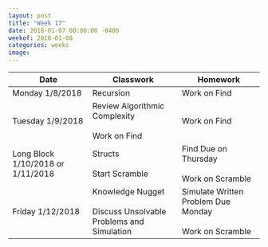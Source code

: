 ```yaml
---
layout: post
title: "Week 17"
date: 2018-01-07 00:00:00 -0400
weekof: 2018-01-08
categories: weeks
image:
---
```


|Date                        |Classwork|Homework|
|----------------------------|---------|--------|
|Monday 1/8/2018             | Recursion | Work on Find |
|Tuesday 1/9/2018          | Review Algorithmic Complexity <br><br> Work on Find | Work on Find |
|Long Block 1/10/2018 or 1/11/2018 | Structs <br><br> Start Scramble | Find Due on Thursday <br><br> Work on Scramble |
|Friday 1/12/2018           | Knowledge Nugget <br><br> Discuss Unsolvable Problems and Simulation | Simulate Written Problem Due Monday <br><br> Work on Scramble |
